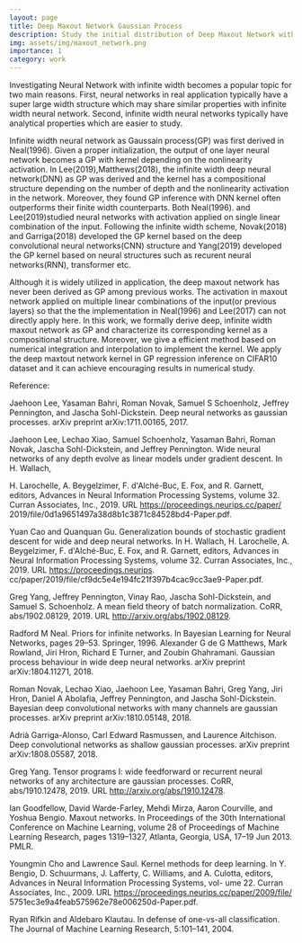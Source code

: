 ```yaml
---
layout: page
title: Deep Maxout Network Gaussian Process
description: Study the initial distribution of Deep Maxout Network with inifinite width
img: assets/img/maxout_network.png
importance: 1
category: work
---
```


Investigating Neural Network with infinite width becomes a popular topic for two main reasons. First,  neural networks in real application typically have a super large width structure which may share similar properties with infinite width neural network. Second, infinite width neural networks typically have analytical properties which are easier to study. 

Infinite width neural network as Gaussain process(GP) was first derived in Neal(1996). Given a proper initialization, the output of one layer neural network becomes a GP with kernel depending on the nonlinearity activation. In Lee(2019),Matthews(2018), the infinite width deep neural network(DNN) as GP  was derived and the kernel has a compositional structure depending on the number of depth and the nonlinearity activation in the network. Moreover, they found GP inference with DNN kernel often outperforms their finite width counterparts. Both Neal(1996).
and Lee(2019)studied neural networks with activation applied on single linear combination of the input. Following the infinite width scheme,  Novak(2018) and Garriga(2018) developed the
GP kernel based on the 
deep convolutional neural networks(CNN) structure and Yang(2019) developed the
GP kernel based on neural structures such as recurent neural networks(RNN), transformer etc. 

Although it is widely utilized in application, the deep maxout network has never been derived as GP among previous works. The activation in maxout network  applied on multiple linear combinations of the input(or previous layers) so that the the implementation in Neal(1996) and Lee(2017) can not directly apply here.
In this work, we formally derive deep, infinite width maxout network as GP and characterize its corresponding kernel as a compositional structure. Moreover, we give a efficient method based on numerical integration and interpolation to implement the kernel. We apply the deep maxtout network kernel in GP regression inference on CIFAR10 dataset and it can achieve encouraging results in numerical study.

Reference:

Jaehoon Lee, Yasaman Bahri, Roman Novak, Samuel S Schoenholz, Jeffrey Pennington, and Jascha Sohl-Dickstein.
Deep neural networks as gaussian processes. arXiv preprint arXiv:1711.00165, 2017.

Jaehoon Lee, Lechao Xiao, Samuel Schoenholz, Yasaman Bahri, Roman Novak, Jascha Sohl-Dickstein, and Jeffrey
Pennington. Wide neural networks of any depth evolve as linear models under gradient descent. In H. Wallach,

H. Larochelle, A. Beygelzimer, F. d'Alché-Buc, E. Fox, and R. Garnett, editors, Advances in Neural Information
Processing Systems, volume 32. Curran Associates, Inc., 2019. URL https://proceedings.neurips.cc/paper/
2019/file/0d1a9651497a38d8b1c3871c84528bd4-Paper.pdf.

Yuan Cao and Quanquan Gu. Generalization bounds of stochastic gradient descent for wide and deep neural networks.
In H. Wallach, H. Larochelle, A. Beygelzimer, F. d'Alché-Buc, E. Fox, and R. Garnett, editors, Advances in Neural
Information Processing Systems, volume 32. Curran Associates, Inc., 2019. URL https://proceedings.neurips.
cc/paper/2019/file/cf9dc5e4e194fc21f397b4cac9cc3ae9-Paper.pdf.

Greg Yang, Jeffrey Pennington, Vinay Rao, Jascha Sohl-Dickstein, and Samuel S. Schoenholz. A mean field theory of
batch normalization. CoRR, abs/1902.08129, 2019. URL http://arxiv.org/abs/1902.08129.

Radford M Neal. Priors for infinite networks. In Bayesian Learning for Neural Networks, pages 29–53. Springer, 1996.
Alexander G de G Matthews, Mark Rowland, Jiri Hron, Richard E Turner, and Zoubin Ghahramani. Gaussian process
behaviour in wide deep neural networks. arXiv preprint arXiv:1804.11271, 2018.

Roman Novak, Lechao Xiao, Jaehoon Lee, Yasaman Bahri, Greg Yang, Jiri Hron, Daniel A Abolafia, Jeffrey Pennington,
and Jascha Sohl-Dickstein. Bayesian deep convolutional networks with many channels are gaussian processes. arXiv
preprint arXiv:1810.05148, 2018.

Adrià Garriga-Alonso, Carl Edward Rasmussen, and Laurence Aitchison. Deep convolutional networks as shallow
gaussian processes. arXiv preprint arXiv:1808.05587, 2018.

Greg Yang. Tensor programs I: wide feedforward or recurrent neural networks of any architecture are gaussian processes.
CoRR, abs/1910.12478, 2019. URL http://arxiv.org/abs/1910.12478.

Ian Goodfellow, David Warde-Farley, Mehdi Mirza, Aaron Courville, and Yoshua Bengio. Maxout networks. In
Proceedings of the 30th International Conference on Machine Learning, volume 28 of Proceedings of Machine
Learning Research, pages 1319–1327, Atlanta, Georgia, USA, 17–19 Jun 2013. PMLR.

Youngmin Cho and Lawrence Saul. Kernel methods for deep learning. In Y. Bengio, D. Schuurmans,
J. Lafferty, C. Williams, and A. Culotta, editors, Advances in Neural Information Processing Systems, vol-
ume 22. Curran Associates, Inc., 2009. URL https://proceedings.neurips.cc/paper/2009/file/
5751ec3e9a4feab575962e78e006250d-Paper.pdf.

Ryan Rifkin and Aldebaro Klautau. In defense of one-vs-all classification. The Journal of Machine Learning Research,
5:101–141, 2004.

